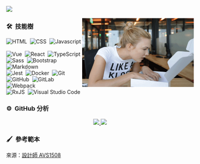 ![](https://images.unsplash.com/photo-1470364798856-7a74180378dc?ixlib=rb-1.2.1&ixid=MnwxMjA3fDB8MHxwaG90by1wYWdlfHx8fGVufDB8fHx8&auto=format&fit=crop&w=2880&h=1200)


<img alt="Night Coding" src="https://github.com/BardKidd/BardKidd/blob/master/image/giphy.gif" width="300" height="185" height="" align="right"/>

### 🛠 &nbsp;技能樹

![HTML](https://img.shields.io/badge/-HTML-272822?style=flat&logo=html5)&nbsp;
![CSS](https://img.shields.io/badge/-CSS-272822?style=flat&logo=CSS3&logoColor=1572B6)&nbsp;
![Javascript](https://img.shields.io/badge/-JavaScript-272822?style=flat&logo=javascript)&nbsp;  
![Vue](https://img.shields.io/badge/-Vue-272822?style=flat&logo=vuedotjs)&nbsp;
![React](https://img.shields.io/badge/-React-272822?style=flat&logo=react)&nbsp;
![TypeScript](https://img.shields.io/badge/-TypeScript-272822?style=flat&logo=typescript)&nbsp;  
![Sass](https://img.shields.io/badge/-Sass-272822?style=flat&logo=sass)&nbsp;
![Bootstrap](https://img.shields.io/badge/-Bootstrap-272822?style=flat&logo=bootstrap)&nbsp;
![Markdown](https://img.shields.io/badge/-Markdown-272822?style=flat&logo=markdown)&nbsp;  
![Jest](https://img.shields.io/badge/-Jest-272822?style=flat&logo=jest&logoColor=99425B)&nbsp;
![Docker](https://img.shields.io/badge/-Docker-272822?style=flat&logo=docker)&nbsp;
![Git](https://img.shields.io/badge/-Git-272822?style=flat&logo=git)&nbsp;  
![GitHub](https://img.shields.io/badge/-GitHub-272822?style=flat&logo=github)&nbsp;
![GitLab](https://img.shields.io/badge/-GitLab-272822?style=flat&logo=gitlab)&nbsp;
![Webpack](https://img.shields.io/badge/-Webpack-272822?style=flat&logo=webpack)&nbsp;  
![RxJS](https://img.shields.io/badge/-RxJS-272822?style=flat&logo=reactivex&logoColor=c2185b)&nbsp;
![Visual Studio Code](https://img.shields.io/badge/-Visual%20Studio%20Code-272822?style=flat&logo=visual-studio-code&logoColor=007ACC)&nbsp;

### ⚙️ &nbsp;GitHub 分析

<p align="center">
<a href="https://github.com/BardKidd">
  <img height="180em" src="https://github-readme-stats-eight-theta.vercel.app/api?username=BardKidd&show_icons=true&theme=monokai&include_all_commits=true&count_private=true"/>
  <img height="180em" src="https://github-readme-stats-eight-theta.vercel.app/api/top-langs/?username=BardKidd&layout=compact&langs_count=8&theme=monokai"/>
</a>
</p>

### 🖌 &nbsp;參考範本

來源：[設計師 AVS1508](https://github.com/AVS1508/AVS1508/blob/master/README.md)
